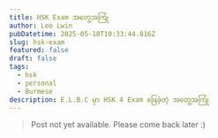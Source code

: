 ```yaml
---
title: HSK Exam အတွေ့အကြုံ
author: Leo Lwin
pubDatetime: 2025-05-18T10:33:44.816Z
slug: hsk-exam
featured: false
draft: false
tags:
  - hsk
  - personal
  - Burmese
description: E.L.B.C မှာ HSK 4 Exam ဖြေခဲ့တဲ့ အတွေ့အကြုံ
---
```

> Post not yet available. Please come back later :) 